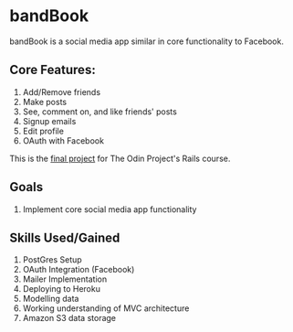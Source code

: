 # bandBook
bandBook is a social media app similar in core functionality to Facebook.

## Core Features:
1. Add/Remove friends
1. Make posts
1. See, comment on, and like friends' posts
1. Signup emails
1. Edit profile
1. OAuth with Facebook

This is the [final project](https://www.theodinproject.com/courses/ruby-on-rails/lessons/final-project) for The Odin Project's Rails course.

## Goals
1. Implement core social media app functionality


## Skills Used/Gained
1. PostGres Setup
2. OAuth Integration (Facebook)
3. Mailer Implementation
4. Deploying to Heroku
5. Modelling data
6. Working understanding of MVC architecture
7. Amazon S3 data storage
